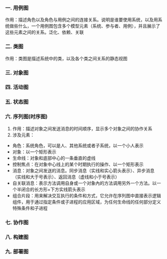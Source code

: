### 一. 用例图
作用：描述角色以及角色与用例之间的连接关系。说明是谁要使用系统，以及用系统做些什么，一个用例图包含多个模型元素（系统、参与者、用例），并且展示了这些元素之间的关系。泛化、依赖、关联

### 二. 类图
作用：类图是描述系统中的类，以及各个类之间关系的静态视图
### 三. 对象图
### 四. 活动图
### 五. 状态图
### 六. 序列图(时序图)
1. 作用：描述对象之间发送消息的时间顺序，显示多个对象之间的协作关系
2. 涉及元素：
 - 角色：系统角色，可以是人、其他系统或者子系统，以一个小人表示
 - 对象：以一个矩形表示
 - 生命线：对象和底部中心的一条垂直的虚线
 - 控制焦点：在对象中心线上的某个时期执行的操作、以一个矩形表示
 - 消息：对象之间发送的消息。同步消息（实线和实心箭头表示）、异步消息（实线和大于号表示）、返回消息（虚线和小于号表示）
 - 自关联消息：表示方法调用自身或一个对象內的方法调用另外一个方法。以一个半闭合的长方形+下方实线箭头表示
 - 组合片段：用来解决交互执行的条件和方式，它允许在序列图中直接表示逻辑组件，用于通过指定条件或子进程的应用区域，为任何生命线的任何部分定义特殊条件和子进程
### 七. 协作图
### 八. 构建图
### 九. 部署图